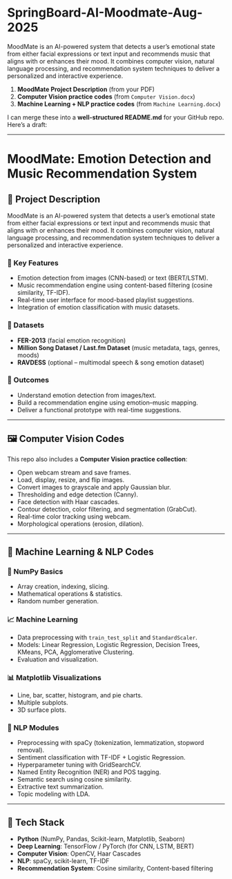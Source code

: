 # SpringBoard-AI-Moodmate-Aug-2025
MoodMate is an AI-powered system that detects a user’s emotional state from either facial expressions or text input and recommends music that aligns with or enhances their mood. It combines computer vision, natural language processing, and recommendation system techniques to deliver a personalized and interactive experience.


1. **MoodMate Project Description** (from your PDF)
2. **Computer Vision practice codes** (from `Computer Vision.docx`)
3. **Machine Learning + NLP practice codes** (from `Machine Learning.docx`)

I can merge these into a **well-structured README.md** for your GitHub repo. Here’s a draft:

---

# MoodMate: Emotion Detection and Music Recommendation System

## 📌 Project Description

MoodMate is an AI-powered system that detects a user’s emotional state from either facial expressions or text input and recommends music that aligns with or enhances their mood. It combines computer vision, natural language processing, and recommendation system techniques to deliver a personalized and interactive experience.

### 🔑 Key Features

* Emotion detection from images (CNN-based) or text (BERT/LSTM).
* Music recommendation engine using content-based filtering (cosine similarity, TF-IDF).
* Real-time user interface for mood-based playlist suggestions.
* Integration of emotion classification with music datasets.

### 📂 Datasets

* **FER-2013** (facial emotion recognition)
* **Million Song Dataset / Last.fm Dataset** (music metadata, tags, genres, moods)
* **RAVDESS** (optional – multimodal speech & song emotion dataset)

### 🎯 Outcomes

* Understand emotion detection from images/text.
* Build a recommendation engine using emotion–music mapping.
* Deliver a functional prototype with real-time suggestions.

---

## 🖼️ Computer Vision Codes

This repo also includes a **Computer Vision practice collection**:

* Open webcam stream and save frames.
* Load, display, resize, and flip images.
* Convert images to grayscale and apply Gaussian blur.
* Thresholding and edge detection (Canny).
* Face detection with Haar cascades.
* Contour detection, color filtering, and segmentation (GrabCut).
* Real-time color tracking using webcam.
* Morphological operations (erosion, dilation).

---

## 🤖 Machine Learning & NLP Codes

### 🔢 NumPy Basics

* Array creation, indexing, slicing.
* Mathematical operations & statistics.
* Random number generation.

### 📈 Machine Learning

* Data preprocessing with `train_test_split` and `StandardScaler`.
* Models: Linear Regression, Logistic Regression, Decision Trees, KMeans, PCA, Agglomerative Clustering.
* Evaluation and visualization.

### 📊 Matplotlib Visualizations

* Line, bar, scatter, histogram, and pie charts.
* Multiple subplots.
* 3D surface plots.

### 📝 NLP Modules

* Preprocessing with spaCy (tokenization, lemmatization, stopword removal).
* Sentiment classification with TF-IDF + Logistic Regression.
* Hyperparameter tuning with GridSearchCV.
* Named Entity Recognition (NER) and POS tagging.
* Semantic search using cosine similarity.
* Extractive text summarization.
* Topic modeling with LDA.

---

## 🚀 Tech Stack

* **Python** (NumPy, Pandas, Scikit-learn, Matplotlib, Seaborn)
* **Deep Learning**: TensorFlow / PyTorch (for CNN, LSTM, BERT)
* **Computer Vision**: OpenCV, Haar Cascades
* **NLP**: spaCy, scikit-learn, TF-IDF
* **Recommendation System**: Cosine similarity, Content-based filtering

